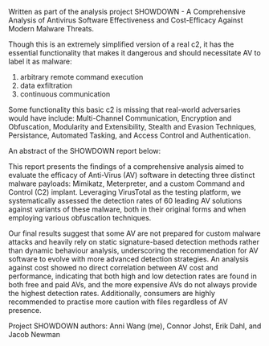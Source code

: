Written as part of the analysis project SHOWDOWN - A Comprehensive Analysis of Antivirus Software Effectiveness and Cost-Efficacy Against Modern Malware Threats.

Though this is an extremely simplified version of a real c2, it has the essential functionality that makes it dangerous and should necessitate AV to label it as malware: 

1. arbitrary remote command execution
2. data exfiltration
3. continuous communication

Some functionality this basic c2 is missing that real-world adversaries would have include: Multi-Channel Communication, Encryption and Obfuscation, Modularity and Extensibility, Stealth and Evasion Techniques, Persistance, Automated Tasking, and Access Control and Authentication. 

An abstract of the SHOWDOWN report below:

This report presents the findings of a comprehensive analysis aimed to evaluate the efficacy of Anti-Virus (AV) software in detecting three distinct malware payloads: Mimikatz, Meterpreter, and a custom Command and Control (C2) implant. Leveraging VirusTotal as the testing platform, we systematically assessed the detection rates of 60 leading AV solutions against variants of these malware, both in their original forms and when employing various obfuscation techniques. 

Our final results suggest that some AV are not prepared for custom malware attacks and heavily rely on static signature-based detection methods rather than dynamic behaviour analysis, underscoring the recommendation for AV software to evolve with more advanced detection strategies. An analysis against cost showed no direct correlation between AV cost and performance, indicating that both high and low detection rates are found in both free and paid AVs, and the more expensive AVs do not always provide the highest detection rates. Additionally, consumers are highly recommended to practise more caution with files regardless of AV presence.       

Project SHOWDOWN authors: Anni Wang (me), Connor Johst, Erik Dahl, and Jacob Newman
